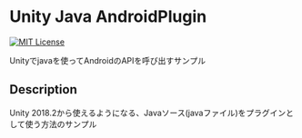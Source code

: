 # Unity Java AndroidPlugin
[![MIT License](http://img.shields.io/badge/license-MIT-blue.svg?style=flat)](LICENSE)

Unityでjavaを使ってAndroidのAPIを呼び出すサンプル


## Description
Unity 2018.2から使えるようになる、Javaソース(javaファイル)をプラグインとして使う方法のサンプル
